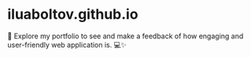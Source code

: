 # iluaboltov.github.io
📂 Explore my portfolio to see and make a feedback of how engaging and user-friendly web application is. 💻✨
